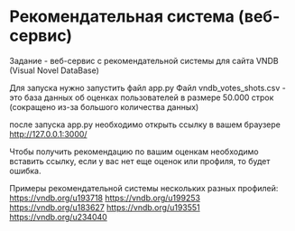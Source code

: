 # Рекомендательная система (веб-сервис)
Задание - веб-сервис с рекомендательной системы для сайта VNDB (Visual Novel DataBase)

Для запуска нужно запустить файл app.py
Файл vndb_votes_shots.csv - это база данных об оценках пользователей в размере 50.000 строк (сокращено из-за большого количества данных)

после запуска app.py необходимо открыть ссылку в вашем браузере http://127.0.0.1:3000/

Чтобы получить рекомендацию по вашим оценкам необходимо вставить ссылку, если у вас нет еще оценок или профиля, то будет ошибка.


Примеры рекомендательной системы нескольких разных профилей:
https://vndb.org/u193718
https://vndb.org/u199253
https://vndb.org/u183627
https://vndb.org/u193551
https://vndb.org/u234040
